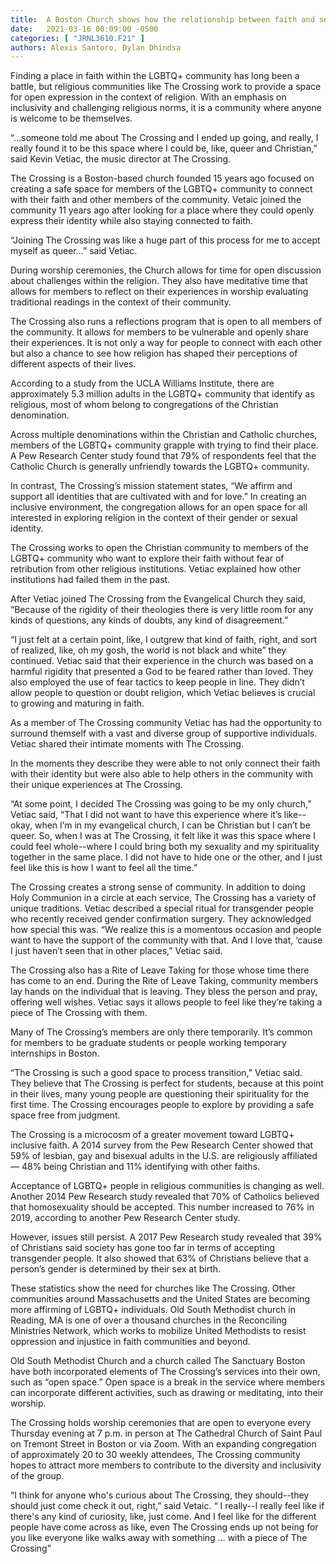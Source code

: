 ```yaml
---
title:  A Boston Church shows how the relationship between faith and sexuality is changing
date:   2021-03-16 00:09:00 -0500
categories: [ "JRNL3610.F21" ]
authors: Alexis Santoro, Dylan Dhindsa
---
```


Finding a place in faith within the LGBTQ+ community has long been a battle, but religious communities like The Crossing work to provide a space for open expression in the context of religion. With an emphasis on inclusivity and challenging religious norms, it is a community where anyone is welcome to be themselves.

“...someone told me about The Crossing and I ended up going, and really, I really found it to be this space where I could be, like, queer and Christian,” said Kevin Vetiac, the music director at  The Crossing. <span class="soundcite" data-url="{{ site.baseurl }}/static/files/JRNL.3610.F21/Transition to the Crossing.mp3" data-start="0" data-end="38000" data-plays="1"> </span>

The Crossing is a Boston-based church founded 15 years ago focused on creating a safe space for members of the LGBTQ+ community to connect with their faith and other members of the community. Vetaic joined the community 11 years ago after looking for a place where they could openly express their identity while also staying connected to faith.

“Joining The Crossing was like a huge part of this process for me to accept myself as queer...” said Vetiac.

During worship ceremonies, the Church allows for time for open discussion about challenges within the religion. They also have meditative time that allows for members to reflect on their experiences in worship evaluating traditional readings in the context of their community.

The Crossing also runs a reflections program that is open to all members of the community. It allows for members to be vulnerable and openly share their experiences. It is not only a way for people to connect with each other but also a chance to see how religion has shaped their perceptions of different aspects of their lives.

According to a study from the  UCLA Williams Institute, there are approximately 5.3 million adults in the LGBTQ+ community that identify as religious, most of whom belong to congregations of the Christian denomination.

Across multiple denominations within the Christian and Catholic churches, members of the LGBTQ+ community grapple with trying to find their place. A Pew Research Center study found that 79% of respondents feel that the Catholic Church is generally unfriendly towards the LGBTQ+ community.

In contrast, The Crossing’s mission statement states, “We affirm and support all identities that are cultivated with and for love.” In creating an inclusive environment, the congregation allows for an open space for all interested in exploring religion in the context of their gender or sexual identity.

The Crossing works to open the Christian community to members of the LGBTQ+ community who want to explore their faith without fear of retribution from other religious institutions. Vetiac explained how  <span class="soundcite" data-url="{{ site.baseurl }}/static/files/JRNL.3610.F21/Scare Tactic.mp3" data-start="0" data-end="101000" data-plays="1">other institutions</span> had failed them in the past.

After Vetiac joined The Crossing from the Evangelical Church they said, “Because of the rigidity of their theologies there is very little room for any kinds of questions, any kinds of doubts, any kind of disagreement.”

“I just felt at a certain point, like, I outgrew that kind of faith, right, and sort of realized, like, oh my gosh, the world is not black and white” they continued. Vetiac said that their experience in the church was based on a harmful rigidity that presented a God to be feared rather than loved. They also employed the use of fear tactics to keep people in line. They didn’t allow people to question or doubt religion, which Vetiac believes is crucial to growing and maturing in faith.

As a member of The Crossing community Vetiac has had the opportunity to surround themself with a vast and diverse group of supportive individuals. Vetiac shared their <span class="soundcite" data-url="{{ site.baseurl }}/static/files/JRNL.3610.F21/Moved to Tears.mp3" data-start="0" data-end="88000" data-plays="1">intimate moments </span> with The Crossing.

In the moments they describe they were able to not only connect their faith with their identity but were also able to help others in the community with their unique experiences at The Crossing.

“At some point, I decided The Crossing was going to be my only church,” Vetiac said, “That I did not want to have this experience where it’s like--okay, when I’m in my evangelical church, I can be Christian but I can’t be queer. So, when I was at The Crossing, it felt like it was this space where I could feel whole--where I could bring both my sexuality and my spirituality together in the same place. I did not have to hide one or the other, and I just feel like this is how I want to feel all the time.” <span class="soundcite" data-url="{{ site.baseurl }}/static/files/JRNL.3610.F21/Feel Whole 2.mp3" data-start="0" data-end="37000" data-plays="1"></span>

The Crossing creates a strong sense of community. In addition to doing Holy Communion in a circle at each service, The Crossing has a variety of unique traditions. Vetiac described a special ritual for transgender people who recently received gender confirmation surgery. They acknowledged how special this was. “We realize this is a momentous occasion and people want to have the support of the community with that. And I love that, ‘cause I just haven’t seen that in other places,” Vetiac said.

The Crossing also has a Rite of Leave Taking for those whose time there has come to an end. During the Rite of Leave Taking, community members lay hands on the individual that is leaving. They bless the person and pray, offering well wishes. Vetiac says it allows people to feel like they’re taking a piece of The Crossing with them.

Many of The Crossing’s members are only there temporarily. It’s common for members to be graduate students or people working temporary internships in Boston.

 “The Crossing is such a good space to process transition,” Vetiac said. They believe that The Crossing is perfect for students, because at this point in their lives, many young people are questioning their spirituality for the first time. The Crossing encourages people to explore by providing a safe space free from judgment.

The Crossing is a microcosm of a greater movement toward LGBTQ+ inclusive faith. A 2014 survey from the Pew Research Center showed that 59% of lesbian, gay and bisexual adults in the U.S. are religiously affiliated — 48% being Christian and 11% identifying with other faiths.

Acceptance of LGBTQ+ people in religious communities is changing as well. Another 2014 Pew Research study revealed that 70% of Catholics believed that homosexuality should be accepted. This number increased to 76% in 2019, according to another Pew Research Center study.

However, issues still persist. A 2017 Pew Research study revealed that 39% of Christians said society has gone too far in terms of accepting transgender people. It also showed that 63% of Christians believe that a person’s gender is determined by their sex at birth.

These statistics show the need for churches like The Crossing. Other communities around Massachusetts and the United States are becoming more affirming of LGBTQ+ individuals. Old South Methodist church in Reading, MA is one of over a thousand churches in the Reconciling Ministries Network, which works to mobilize United Methodists to resist oppression and injustice in faith communities and beyond.

Old South Methodist Church and a church called The Sanctuary Boston have both incorporated elements of The Crossing’s services into their own, such as “open space.” Open space is a break in the service where members can incorporate different activities, such as drawing or meditating, into their worship.

The Crossing holds worship ceremonies that are open to everyone every Thursday evening at 7 p.m. in person at The Cathedral Church of Saint Paul on Tremont Street in Boston or via Zoom.  With an expanding congregation of approximately 20 to 30 weekly attendees, The Crossing community hopes to attract more members to contribute to the diversity and inclusivity of the group.

“I think for anyone who's curious about The Crossing, they should--they should just come check it out, right,” said Vetaic. “ I really--I really feel like if there's any kind of curiosity, like, just come. And I feel like for the different people have come across as like, even The Crossing ends up not being for you like everyone like walks away with something ... with a piece of The Crossing”

<link href='https://cdn.knightlab.com/libs/soundcite/latest/css/player.css' rel='stylesheet' type='text/css'>
<script type='text/javascript' src='https://cdn.knightlab.com/libs/soundcite/latest/js/soundcite.min.js'></script>
